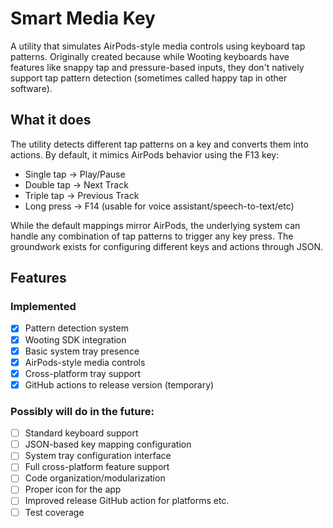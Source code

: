 # Smart Media Key

A utility that simulates AirPods-style media controls using keyboard tap patterns. Originally created because while Wooting keyboards have features like snappy tap and pressure-based inputs, they don't natively support tap pattern detection (sometimes called happy tap in other software).

## What it does

The utility detects different tap patterns on a key and converts them into actions. By default, it mimics AirPods behavior using the F13 key:
- Single tap → Play/Pause
- Double tap → Next Track
- Triple tap → Previous Track
- Long press → F14 (usable for voice assistant/speech-to-text/etc)

While the default mappings mirror AirPods, the underlying system can handle any combination of tap patterns to trigger any key press. The groundwork exists for configuring different keys and actions through JSON.

## Features

### Implemented
- [x] Pattern detection system
- [x] Wooting SDK integration
- [x] Basic system tray presence
- [x] AirPods-style media controls
- [x] Cross-platform tray support
- [x] GitHub actions to release version (temporary)

### Possibly will do in the future:
- [ ] Standard keyboard support
- [ ] JSON-based key mapping configuration
- [ ] System tray configuration interface
- [ ] Full cross-platform feature support
- [ ] Code organization/modularization
- [ ] Proper icon for the app
- [ ] Improved release GitHub action for platforms etc.
- [ ] Test coverage
